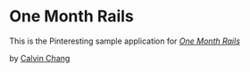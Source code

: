 # One Month Rails

This is the Pinteresting sample application for
[*One Month Rails*](http://onemonthrails.com)

by [Calvin Chang](about.me/calvinchang)